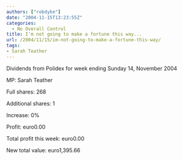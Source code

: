 ```yaml
---
authors: ["robdyke"]
date: "2004-11-15T13:23:55Z"
categories:
  - No Overall Control
title: I’m not going to make a fortune this way...
url: /2004/11/15/im-not-going-to-make-a-fortune-this-way/
tags:
- Sarah Teather
---
```

Dividends from Polidex for week ending Sunday 14, November 2004

MP: Sarah Teather
  
Full shares: 268
  
Additional shares: 1
  
Increase: 0%
  
Profit: euro0.00

Total profit this week: euro0.00
  
New total value: euro1,395.66